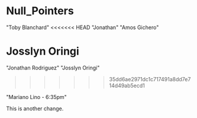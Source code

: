 # Null_Pointers
"Toby Blanchard"
<<<<<<< HEAD
"Jonathan"
"Amos Gichero"

Josslyn Oringi
=======
"Jonathan Rodriguez"
"Josslyn Oringi"
>>>>>>> 35dd6ae2971dc1c717491a8dd7e714d49ab5ecd1

"Mariano Lino - 6:35pm"

This is another change.
